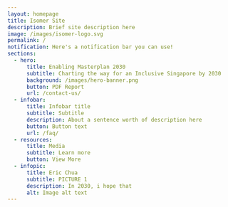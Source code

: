 ```yaml
---
layout: homepage
title: Isomer Site
description: Brief site description here
image: /images/isomer-logo.svg
permalink: /
notification: Here's a notification bar you can use!
sections:
  - hero:
      title: Enabling Masterplan 2030
      subtitle: Charting the way for an Inclusive Singapore by 2030
      background: /images/hero-banner.png
      button: PDF Report
      url: /contact-us/
  - infobar:
      title: Infobar title
      subtitle: Subtitle
      description: About a sentence worth of description here
      button: Button text
      url: /faq/
  - resources:
      title: Media
      subtitle: Learn more
      button: View More
  - infopic:
      title: Eric Chua
      subtitle: PICTURE 1
      description: In 2030, i hope that
      alt: Image alt text
---
```

